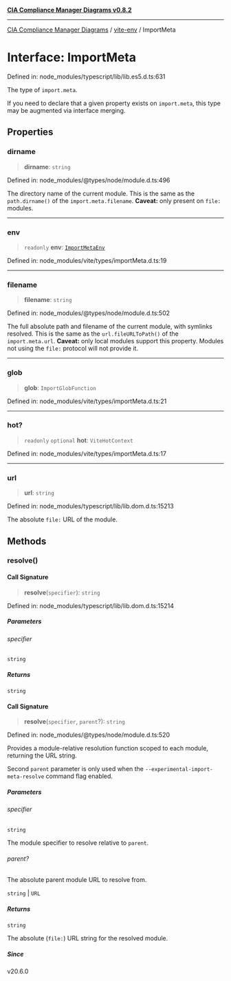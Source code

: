 [**CIA Compliance Manager Diagrams v0.8.2**](../../README.md)

***

[CIA Compliance Manager Diagrams](../../modules.md) / [vite-env](../README.md) / ImportMeta

# Interface: ImportMeta

Defined in: node\_modules/typescript/lib/lib.es5.d.ts:631

The type of `import.meta`.

If you need to declare that a given property exists on `import.meta`,
this type may be augmented via interface merging.

## Properties

### dirname

> **dirname**: `string`

Defined in: node\_modules/@types/node/module.d.ts:496

The directory name of the current module. This is the same as the `path.dirname()` of the `import.meta.filename`.
**Caveat:** only present on `file:` modules.

***

### env

> `readonly` **env**: [`ImportMetaEnv`](ImportMetaEnv.md)

Defined in: node\_modules/vite/types/importMeta.d.ts:19

***

### filename

> **filename**: `string`

Defined in: node\_modules/@types/node/module.d.ts:502

The full absolute path and filename of the current module, with symlinks resolved.
This is the same as the `url.fileURLToPath()` of the `import.meta.url`.
**Caveat:** only local modules support this property. Modules not using the `file:` protocol will not provide it.

***

### glob

> **glob**: `ImportGlobFunction`

Defined in: node\_modules/vite/types/importMeta.d.ts:21

***

### hot?

> `readonly` `optional` **hot**: `ViteHotContext`

Defined in: node\_modules/vite/types/importMeta.d.ts:17

***

### url

> **url**: `string`

Defined in: node\_modules/typescript/lib/lib.dom.d.ts:15213

The absolute `file:` URL of the module.

## Methods

### resolve()

#### Call Signature

> **resolve**(`specifier`): `string`

Defined in: node\_modules/typescript/lib/lib.dom.d.ts:15214

##### Parameters

###### specifier

`string`

##### Returns

`string`

#### Call Signature

> **resolve**(`specifier`, `parent`?): `string`

Defined in: node\_modules/@types/node/module.d.ts:520

Provides a module-relative resolution function scoped to each module, returning
the URL string.

Second `parent` parameter is only used when the `--experimental-import-meta-resolve`
command flag enabled.

##### Parameters

###### specifier

`string`

The module specifier to resolve relative to `parent`.

###### parent?

The absolute parent module URL to resolve from.

`string` | `URL`

##### Returns

`string`

The absolute (`file:`) URL string for the resolved module.

##### Since

v20.6.0

